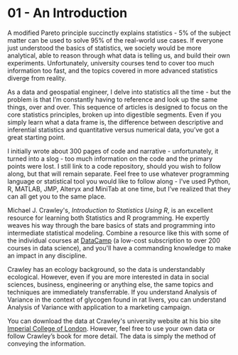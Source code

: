 # 01 - An Introduction 
A modified Pareto principle succinctly explains statistics - 5% of the subject matter can be used to solve 95% of the real-world use cases. If everyone just understood the basics of statistics, we society would be more analytical, able to reason through what data is telling us, and build their own experiments. Unfortunately, university courses tend to cover too much information too fast, and the topics covered in more advanced statistics diverge from reality. 

As a data and geospatial engineer, I delve into statistics all the time - but the problem is that I’m constantly having to reference and look up the same things, over and over. This sequence of articles is designed to focus on the core statistics principles, broken up into digestible segments. Even if you simply learn what a data frame is, the difference between descriptive and inferential statistics and quantitative versus numerical data, you’ve got a great starting point. 

I initially wrote about 300 pages of code and narrative - unfortunately, it turned into a slog - too much information on the code and the primary points were lost. I still link to a code repository, should you wish to follow along, but that will remain separate. Feel free to use whatever programming language or statistical tool you would like to follow along - I’ve used Python, R, MATLAB, JMP, Alteryx and MiniTab at one time, but I’ve realized that they can all get you to the same place.

Michael J. Crawley's, *Introduction to Statistics Using R*, is an excellent resource for learning both Statistics and R programming. He expertly weaves his way through the bare basics of stats and programming into intermediate statistical modeling. Combine a resource like this with some of the individual courses at [DataCamp](https://www.datacamp.com/home "Data Camp") (a low-cost subscription to over 200 courses in data science), and you'll have a commanding knowledge to make an impact in any discipline.

Crawley has an ecology background, so the data is understandably ecological. However, even if you are more interested in data in social sciences, business, engineering or anything else, the same topics and techniques are immediately transferrable. If you understand Analysis of Variance in the context of glycogen found in rat livers, you can understand Analysis of Variance with application to a marketing campaign.

You can download the data at Crawley's university website at his bio site [Imperial College of London](http://www.bio.ic.ac.uk/research/crawley/statistics/data.htm "data"). However, feel free to use your own data or follow Crawley’s book for more detail. The data is simply the method of conveying the information. 
